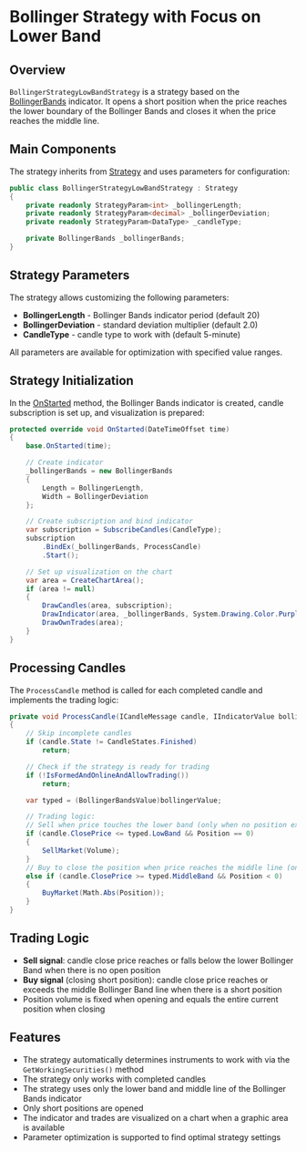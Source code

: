 # Bollinger Strategy with Focus on Lower Band

## Overview

`BollingerStrategyLowBandStrategy` is a strategy based on the [BollingerBands](xref:StockSharp.Algo.Indicators.BollingerBands) indicator. It opens a short position when the price reaches the lower boundary of the Bollinger Bands and closes it when the price reaches the middle line.

## Main Components

The strategy inherits from [Strategy](xref:StockSharp.Algo.Strategies.Strategy) and uses parameters for configuration:

```cs
public class BollingerStrategyLowBandStrategy : Strategy
{
	private readonly StrategyParam<int> _bollingerLength;
	private readonly StrategyParam<decimal> _bollingerDeviation;
	private readonly StrategyParam<DataType> _candleType;

	private BollingerBands _bollingerBands;
}
```

## Strategy Parameters

The strategy allows customizing the following parameters:

- **BollingerLength** - Bollinger Bands indicator period (default 20)
- **BollingerDeviation** - standard deviation multiplier (default 2.0)
- **CandleType** - candle type to work with (default 5-minute)

All parameters are available for optimization with specified value ranges.

## Strategy Initialization

In the [OnStarted](xref:StockSharp.Algo.Strategies.Strategy.OnStarted(System.DateTimeOffset)) method, the Bollinger Bands indicator is created, candle subscription is set up, and visualization is prepared:

```cs
protected override void OnStarted(DateTimeOffset time)
{
	base.OnStarted(time);

	// Create indicator
	_bollingerBands = new BollingerBands
	{
		Length = BollingerLength,
		Width = BollingerDeviation
	};

	// Create subscription and bind indicator
	var subscription = SubscribeCandles(CandleType);
	subscription
		.BindEx(_bollingerBands, ProcessCandle)
		.Start();

	// Set up visualization on the chart
	var area = CreateChartArea();
	if (area != null)
	{
		DrawCandles(area, subscription);
		DrawIndicator(area, _bollingerBands, System.Drawing.Color.Purple);
		DrawOwnTrades(area);
	}
}
```

## Processing Candles

The `ProcessCandle` method is called for each completed candle and implements the trading logic:

```cs
private void ProcessCandle(ICandleMessage candle, IIndicatorValue bollingerValue)
{
	// Skip incomplete candles
	if (candle.State != CandleStates.Finished)
		return;

	// Check if the strategy is ready for trading
	if (!IsFormedAndOnlineAndAllowTrading())
		return;

	var typed = (BollingerBandsValue)bollingerValue;

	// Trading logic:
	// Sell when price touches the lower band (only when no position exists)
	if (candle.ClosePrice <= typed.LowBand && Position == 0)
	{
		SellMarket(Volume);
	}
	// Buy to close the position when price reaches the middle line (only with a short position)
	else if (candle.ClosePrice >= typed.MiddleBand && Position < 0)
	{
		BuyMarket(Math.Abs(Position));
	}
}
```

## Trading Logic

- **Sell signal**: candle close price reaches or falls below the lower Bollinger Band when there is no open position
- **Buy signal** (closing short position): candle close price reaches or exceeds the middle Bollinger Band line when there is a short position
- Position volume is fixed when opening and equals the entire current position when closing

## Features

- The strategy automatically determines instruments to work with via the `GetWorkingSecurities()` method
- The strategy only works with completed candles
- The strategy uses only the lower band and middle line of the Bollinger Bands indicator
- Only short positions are opened
- The indicator and trades are visualized on a chart when a graphic area is available
- Parameter optimization is supported to find optimal strategy settings